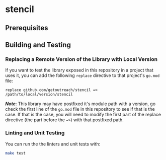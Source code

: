 # stencil

<!--- Block(customGeneralInformation) -->
<!--- EndBlock(customGeneralInformation) -->

## Prerequisites

<!-- Block(customPrerequisites) -->
<!-- EndBlock(customPrerequisites) -->

## Building and Testing

<!-- Block(customBuildingAndTesting) -->
<!-- EndBlock(customBuildingAndTesting) -->

### Replacing a Remote Version of the Library with Local Version

If you want to test the library exposed in this repository in a project that uses it, you can
add the following `replace` directive to that project's `go.mod` file:

```
replace github.com/getoutreach/stencil => /path/to/local/version/stencil
```

**_Note_**: This library may have postfixed it's module path with a version, go check the first
line of the `go.mod` file in this repository to see if that is the case. If that is the case,
you will need to modify the first part of the replace directive (the part before the `=>`) with
that postfixed path.

### Linting and Unit Testing

You can run the the linters and unit tests with:

```bash
make test
```
